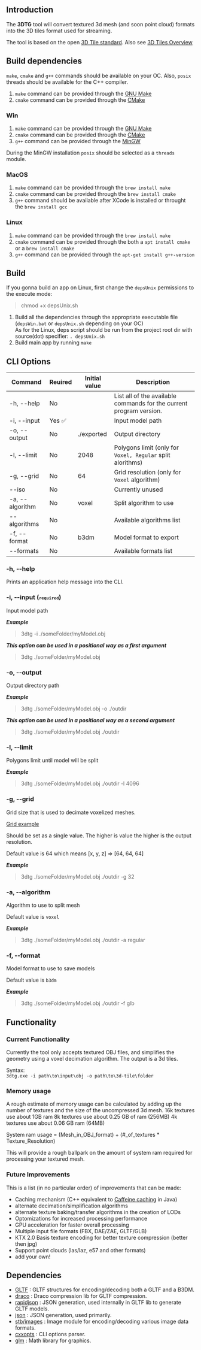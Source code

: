 ## Introduction
The **3DTG** tool will convert textured 3d mesh (and soon point cloud) formats into the 3D tiles format used for streaming.  

The tool is based on the open [3D Tile standard](https://github.com/CesiumGS/3d-tiles). Also see [3D Tiles Overview](https://github.com/CesiumGS/3d-tiles/blob/main/3d-tiles-overview.pdf) 

## Build dependencies

`make`, `cmake` and `g++` commands should be available on your OC.
Also, `posix` threads should be available for the C++ compiler.

 1. `make` command can be provided through the [GNU Make](https://www.gnu.org/software/make/)
 2. `cmake` command can be provided through the [CMake](https://cmake.org/)

### Win

 1. `make` command can be provided through the [GNU Make](https://www.gnu.org/software/make/)
 2. `cmake` command can be provided through the [CMake](https://cmake.org/)
 3. `g++` command can be provided through the [MinGW](https://www.mingw-w64.org/)

During the MinGW installation `posix` should be selected as a `threads` module.

### MacOS

 1. `make` command can be provided through the `brew install make`
 2. `cmake` command can be provided through the `brew install cmake`
 3. `g++` command should be available after XCode is installed or throught the `brew install gcc`

### Linux

 1. `make` command can be provided through the `brew install make`
 2. `cmake` command can be provided through the both a `apt install cmake` or a `brew install cmake`
 3. `g++` command can be provided through the `apt-get install g++-version`


## Build
 If you gonna build an app on Linux, first change the `depsUnix` permissions to the execute mode:
 > chmod +x depsUnix.sh

 1. Build all the dependencies through the appropriate executable file (`depsWin.bat` or `depsUnix.sh` depending on your OC)
 <br/>As for the Linux, deps script should be run from the project root dir with source(dot) specifier: `. depsUnix.sh`
 2. Build main app by running `make`


## CLI Options

| Command         | Reuired                | Initial value | Description                                                         |
|-----------------|------------------------|---------------|---------------------------------------------------------------------|
| -h, --help      | No                     |               | List all of the available commands for the current program version. |
| -i, --input     | Yes :white_check_mark: |               | Input model path                                                    |
| -o, --output    | No                     | ./exported    | Output directory                                                    |
| -l, --limit     | No                     | 2048          | Polygons limit (only for `Voxel, Regular` split alorithms)          |
| -g, --grid      | No                     | 64            | Grid resolution (only for `Voxel` algorithm)                        |
| --iso           | No                     |               | Currently unused                                                    |
| -a, --algorithm | No                     | voxel         | Split algorithm to use                                              |
| --algorithms    | No                     |               | Available algorithms list                                           |
| -f, --format    | No                     | b3dm          | Model format to export                                              |
| --formats       | No                     |               | Available formats list                                              |

### -h, --help
Prints an application help message into the CLI.

### -i, --input (<font size="2">`required`</font>)
Input model path


***Example***
 > 3dtg -i ./someFolder/myModel.obj

***This option can be used in a positional way as a first argument***
 > 3dtg ./someFolder/myModel.obj

### -o, --output
Output directory path

***Example***
 > 3dtg ./someFolder/myModel.obj -o ./outdir

***This option can be used in a positional way as a second argument***
 > 3dtg ./someFolder/myModel.obj ./outdir

### -l, --limit
Polygons limit until model will be split

***Example***
 > 3dtg ./someFolder/myModel.obj ./outdir -l 4096

### -g, --grid
Grid size that is used to decimate voxelized meshes.

[Grid example](https://www.researchgate.net/profile/Hong-Liu-22/publication/230731211/figure/fig2/AS:300343045967883@1448618770846/Construct-voxel-grid-on-3D-point-cloud.png)

Should be set as a single value.
The higher is value the higher is the output resolution.

Default value is 64 which means [x, y, z] => [64, 64, 64] 

***Example***
 > 3dtg ./someFolder/myModel.obj ./outdir -g 32

### -a, --algorithm
Algorithm to use to split mesh

Default value is `voxel`

***Example***
 > 3dtg ./someFolder/myModel.obj ./outdir -a regular

### -f, --format
Model format to use to save models

Default value is `b3dm`

***Example***
 > 3dtg ./someFolder/myModel.obj ./outdir -f glb


## Functionality
### Current Functionality 
Currently the tool only accepts textured OBJ files, and simplifies the geometry using a voxel decimation algorithm. 
The output is a 3d tiles.

Syntax:  
`3dtg.exe -i path\to\input\obj -o path\to\3d-tile\folder`

### Memory usage
A rough estimate of memory usage can be calculated by adding up the number of textures and the size of the uncompressed 3d mesh.
16k textures use about 1GB ram
8k textures use about 0.25 GB of ram (256MB)
4k textures use about 0.06 GB ram (64MB)

System ram usage = (Mesh_in_OBJ_format) + (#_of_textures * Texture_Resolution)

This will provide a rough ballpark on the amount of system ram required for processing your textured mesh.


### Future Improvements
This is a list (in no particular order) of improvements that can be made:

- Caching mechanism (C++ equivalent to [Caffeine caching](https://github.com/ben-manes/caffeine) in Java)
- alternate decimation/simplification algorithms
- alternate texture baking/transfer algorithms in the creation of LODs
- Optomizations for increased processing performance
- GPU acceleration for faster overall processing
- Multiple input file formats (FBX, DAE/ZAE, GLTF/GLB)
- KTX 2.0 Basis texture encoding for better texture compression (better then jpg)
- Support point clouds (las/laz, e57 and other formats)
- add your own!

## Dependencies

 * [GLTF](https://github.com/KhronosGroup/COLLADA2GLTF/tree/master/GLTF) : GLTF structures for encoding/decoding both a GLTF and a B3DM.
 * [draco](https://github.com/google/draco) : Draco compression lib for GLTF compression.
 * [rapidjson](https://github.com/Tencent/rapidjson) : JSON generation, used internally in GLTF lib to generate GLTF models.
 * [json](https://github.com/nlohmann/json) : JSON generation, used primarily.
 * [stb/images](https://github.com/nothings/stb) : Image module for encoding/decoding various image data formats.
 * [cxxopts](https://github.com/jarro2783/cxxopts) : CLI options parser.
 * [glm](https://github.com/g-truc/glm) : Math library for graphics.